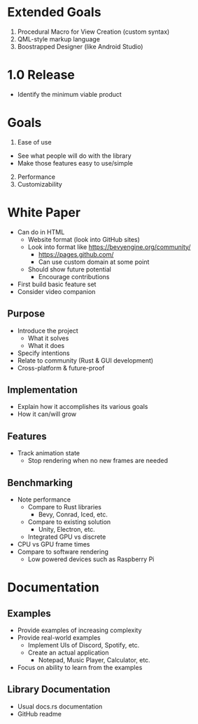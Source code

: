 # Extended Goals
1. Procedural Macro for View Creation (custom syntax)
2. QML-style markup language
3. Boostrapped Designer (like Android Studio)


# 1.0 Release
- Identify the minimum viable product


# Goals

1. Ease of use
  - See what people will do with the library
  - Make those features easy to use/simple
2. Performance
3. Customizability


# White Paper
- Can do in HTML
  - Website format (look into GitHub sites)
  - Look into format like https://bevyengine.org/community/
    - https://pages.github.com/
    - Can use custom domain at some point
  - Should show future potential
    - Encourage contributions
- First build basic feature set
- Consider video companion

## Purpose
- Introduce the project
  - What it solves
  - What it does
- Specify intentions
- Relate to community (Rust & GUI development)
- Cross-platform & future-proof

## Implementation
- Explain how it accomplishes its various goals
- How it can/will grow


## Features
- Track animation state
  - Stop rendering when no new frames are needed


## Benchmarking
- Note performance
  - Compare to Rust libraries
    - Bevy, Conrad, Iced, etc.
  - Compare to existing solution
    - Unity, Electron, etc.
  - Integrated GPU vs discrete
- CPU vs GPU frame times
- Compare to software rendering
  - Low powered devices such as Raspberry Pi


# Documentation

## Examples
- Provide examples of increasing complexity
- Provide real-world examples
  - Implement UIs of Discord, Spotify, etc.
  - Create an actual application
    - Notepad, Music Player, Calculator, etc.
- Focus on ability to learn from the examples

## Library Documentation
- Usual docs.rs documentation
- GitHub readme